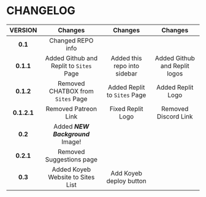 # CHANGELOG

| **VERSION**        | **Changes**                             | **Changes**                  | **Changes**                       |
|:------------------:|:---------------------------------------:|:----------------------------:|:---------------------------------:|
| **0.1**            | Changed REPO info                       |                              |                                   |
| **0.1.1**          | Added Github and Replit to `Sites` Page | Added this repo into sidebar | Added Github and Replit logos     |
| **0.1.2**          | Removed CHATBOX from `Sites` Page       | Added Replit to `Sites` Page | Added Replit Logo                 |
| **0.1.2.1**        | Removed Patreon Link                    | Fixed Replit Logo            | Removed Discord Link              |
| **0.2**            | Added ***NEW Background*** Image!       |                              |                                   |
| **0.2.1**	         | Removed Suggestions page		             |			                        |				                         	  |
| **0.3**            | Added Koyeb Website to Sites List       | Add Koyeb deploy button      |                                   |
